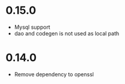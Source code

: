 
# 0.15.0
 - Mysql support
 - dao and codegen is not used as local path


# 0.14.0
 - Remove dependency to openssl
